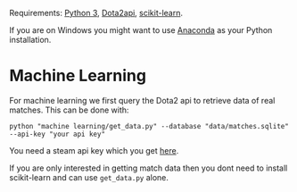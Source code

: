 Requirements:
[Python 3](https://www.python.org/downloads/), [Dota2api](https://dota2api.readthedocs.io/en/latest/installation.html), [scikit-learn](http://scikit-learn.org/stable/install.html).

If you are on Windows you might want to use [Anaconda](https://www.continuum.io/downloads) as your Python installation.

# Machine Learning
For machine learning we first query the Dota2 api to retrieve data of real matches. This can be done with:

```python "machine learning/get_data.py" --database "data/matches.sqlite" --api-key "your api key"```

You need a steam api key which you get [here](https://steamcommunity.com/dev/apikey).

If you are only interested in getting match data then you dont need to install scikit-learn and can use `get_data.py` alone.

